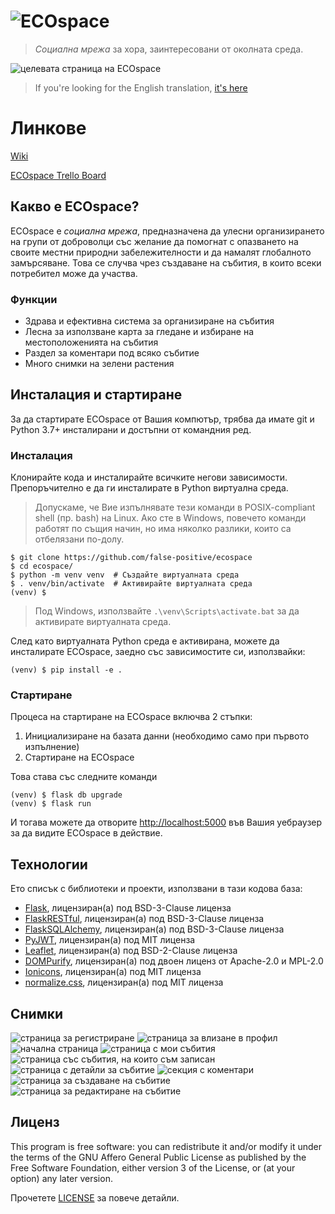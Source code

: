 # ![ECOspace](./assets/banner_logo.png)

<!-- README inspired by https://github.com/nukeop/nuclear/ -->

> _Социална мрежа_ за хора, заинтересовани от околната среда.

![целевата страница на ECOspace](./assets/landing.png)

> If you're looking for the English translation, [it's here](https://github.com/false-positive/ecospace/blob/b6004ebf4515278669edcc9e143b5549bb6c23e7/README.md)

# Линкове

[Wiki](https://github.com/false-positive/ecospace/wiki)

[ECOspace Trello Board](https://trello.com/b/FBcRwvkN/ecospace)

## Какво е ECOspace?

ECOspace е _социална мрежа_, предназначена да улесни организирането на групи от доброволци със желание да помогнат с опазването на своите местни природни забележителности и да намалят глобалното замърсяване. Това се случва чрез създаване на събития, в които всеки потребител може да участва.

### Функции

-   Здрава и ефективна система за организиране на събития
-   Лесна за използване карта за гледане и избиране на местоположенията на събития
-   Раздел за коментари под всяко събитие
-   Много снимки на зелени растения

## Инсталация и стартиране

За да стартирате ECOspace от Вашия компютър, трябва да имате git и Python 3.7+ инсталирани и достъпни от командния ред.

### Инсталация

Клонирайте кода и инсталирайте всичките негови зависимости. Препоръчително е да ги инсталирате в Python виртуална среда.

> Допускаме, че Вие изпълнявате тези команди в POSIX-compliant shell (пр. bash) на Linux.
> Ако сте в Windows, повечето команди работят по същия начин, но има няколко разлики, които са отбелязани по-долу.

```shell
$ git clone https://github.com/false-positive/ecospace
$ cd ecospace/
$ python -m venv venv  # Създайте виртуалната среда
$ . venv/bin/activate  # Активирайте виртуалната среда
(venv) $
```

> Под Windows, използвайте `.\venv\Scripts\activate.bat` за да активирате виртуалната среда.

След като виртуалната Python среда е активирана, можете да инсталирате ECOspace, заедно със зависимостите си, използвайки:

```shell
(venv) $ pip install -e .
```

### Стартиране

Процеса на стартиране на ECOspace включва 2 стъпки:

1. Инициализиране на базата данни (необходимо само при първото изпълнение)
2. Стартиране на ECOspace

Това става със следните команди

```shell
(venv) $ flask db upgrade
(venv) $ flask run
```

И тогава можете да отворите <http://localhost:5000> във Вашия уебраузер за да видите ECOspace в действие.

## Технологии

Ето списък с библиотеки и проекти, използвани в тази кодова база:

-   [Flask](https://github.com/pallets/flask), лицензиран(а) под BSD-3-Clause лиценза
-   [FlaskRESTful](https://github.com/flask-restful/flask-restful), лицензиран(а) под BSD-3-Clause лиценза
-   [FlaskSQLAlchemy](https://github.com/pallets/flask-sqlalchemy), лицензиран(а) под BSD-3-Clause лиценза
-   [PyJWT](https://github.com/jpadilla/pyjwt), лицензиран(а) под MIT лиценза
-   [Leaflet](https://github.com/Leaflet/Leaflet), лицензиран(а) под BSD-2-Clause лиценза
-   [DOMPurify](https://github.com/cure53/DOMPurify), лицензиран(а) под двоен лиценз от Apache-2.0 и MPL-2.0
-   [Ionicons](https://github.com/ionic-team/ionicons), лицензиран(а) под MIT лиценза
-   [normalize.css](https://github.com/necolas/normalize.css/), лицензиран(а) под MIT лиценза

## Снимки

![страница за регистриране](./assets/register.png)
![страница за влизане в профил](./assets/login.png)
![начална страница](./assets/home.png)
![страница с мои събития](./assets/my_events.png)
![страница със събития, на които съм записан](./assets/going.png)
![страница с детайли за събитие](./assets/event.png)
![секция с коментари](./assets/comments.png)
![страница за създаване на събитие](./assets/create_event.png)
![страница за редактиране на събитие](./assets/edit_event.png)

## Лиценз

This program is free software: you can redistribute it and/or modify
it under the terms of the GNU Affero General Public License as published by
the Free Software Foundation, either version 3 of the License, or
(at your option) any later version.

Прочетете [LICENSE](./LICENSE) за повече детайли.
